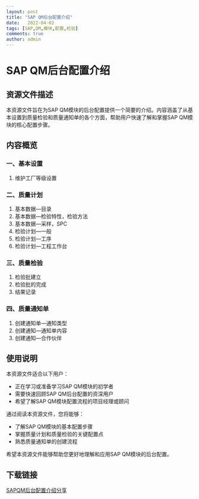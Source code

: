 ```yaml
---
layout: post
title: "SAP QM后台配置介绍"
date:   2022-04-02
tags: [SAP,QM,模块,配置,检验]
comments: true
author: admin
---
```

# SAP QM后台配置介绍

## 资源文件描述

本资源文件旨在为SAP QM模块的后台配置提供一个简要的介绍。内容涵盖了从基本设置到质量检验和质量通知单的各个方面，帮助用户快速了解和掌握SAP QM模块的核心配置步骤。

## 内容概览

### 一、基本设置
1. 维护工厂等级设置

### 二、质量计划
1. 基本数据—目录
2. 基本数据—检验特性，检验方法
3. 基本数据—采样，SPC
4. 检验计划—一般
5. 检验计划—工序
6. 检验计划—工程工作台

### 三、质量检验
1. 检验批建立
2. 检验批的完成
3. 结果记录

### 四、质量通知单
1. 创建通知单—通知类型
2. 创建通知—通知单内容
3. 创建通知—合作伙伴

## 使用说明

本资源文件适合以下用户：
- 正在学习或准备学习SAP QM模块的初学者
- 需要快速回顾SAP QM后台配置的资深用户
- 希望了解SAP QM模块配置流程的项目经理或顾问

通过阅读本资源文件，您将能够：
- 了解SAP QM模块的基本配置步骤
- 掌握质量计划和质量检验的关键配置点
- 熟悉质量通知单的创建流程

希望本资源文件能够帮助您更好地理解和应用SAP QM模块的后台配置。

## 下载链接

[SAPQM后台配置介绍分享](https://pan.quark.cn/s/a1dbdcf6c3cc)